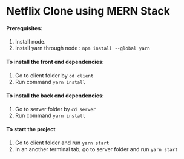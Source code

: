 # Netflix Clone using MERN Stack
#### Prerequisites:
1. Install node.
2. Install yarn through node : ```npm install --global yarn```

#### To install the front end dependencies:
1. Go to client folder by ```cd client``` 
2. Run command ```yarn install```

#### To install the back end dependencies:
1. Go to server folder by ```cd server``` 
2. Run command ```yarn install```

#### To start the project
1. Go to client folder and run ```yarn start```
1. In an another terminal tab, go to server folder and run ```yarn start```